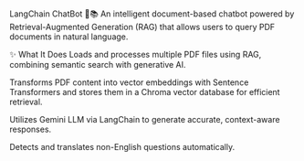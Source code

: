 LangChain ChatBot 🤖📚
An intelligent document-based chatbot powered by Retrieval-Augmented Generation (RAG) that allows users to query PDF documents in natural language.

✨ What It Does
Loads and processes multiple PDF files using RAG, combining semantic search with generative AI.

Transforms PDF content into vector embeddings with Sentence Transformers and stores them in a Chroma vector database for efficient retrieval.

Utilizes Gemini LLM via LangChain to generate accurate, context-aware responses.

Detects and translates non-English questions automatically.
